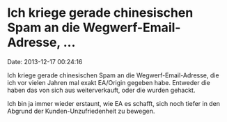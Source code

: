 Ich kriege gerade chinesischen Spam an die Wegwerf-Email-Adresse, \...
======================================================================

Date: 2013-12-17 00:24:16

Ich kriege gerade chinesischen Spam an die Wegwerf-Email-Adresse, die
ich vor vielen Jahren mal exakt EA/Origin gegeben habe. Entweder die
haben das von sich aus weiterverkauft, oder die wurden gehackt.

Ich bin ja immer wieder erstaunt, wie EA es schafft, sich noch tiefer in
den Abgrund der Kunden-Unzufriedenheit zu bewegen.

